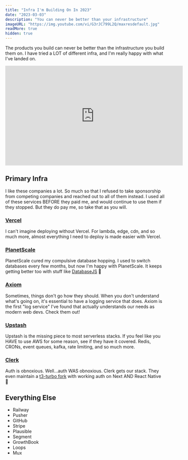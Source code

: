 ```yaml
---
title: "Infra I'm Building On In 2023"
date: "2023-03-03"
description: "You can never be better than your infrastructure"
imageURL: "https://img.youtube.com/vi/G3rJC799L2Q/maxresdefault.jpg"
readMore: true
hidden: true
---
```


The products you build can never be better than the infrastructure you build them on. I have tried a LOT of different infra, and I'm really happy with what I've landed on.

<iframe width="560" height="315" src="https://www.youtube.com/embed/v-9AZKp-Ljo" title="YouTube video player" frameborder="0" allow="accelerometer; autoplay; clipboard-write; encrypted-media; gyroscope; picture-in-picture; web-share" allowfullscreen></iframe>

## Primary Infra

I like these companies a lot. So much so that I refused to take sponsorship from competing companies and reached out to all of them instead. I used all of these services BEFORE they paid me, and would continue to use them if they stopped. But they do pay me, so take that as you will.

### [Vercel](https://vercel.com/?ref=theo)

I can't imagine deploying without Vercel. For lambda, edge, cdn, and so much more, almost everything I need to deploy is made easier with Vercel.

### [PlanetScale](https://planetscale.com/?ref=theo)

PlanetScale cured my compulsive database hopping. I used to switch databases every few months, but now I'm happy with PlanetScale. It keeps getting better too with stuff like [DatabaseJS](https://github.com/planetscale/database-js) 👀

### [Axiom](https://axiom.co/?ref=theo)

Sometimes, things don't go how they should. When you don't understand what's going on, it's essential to have a logging service that does. Axiom is the first "log service" I've found that actually understands our needs as modern web devs. Check them out!

### [Upstash](https://upstash.com/?ref=theo)

Upstash is the missing piece to most serverless stacks. If you feel like you HAVE to use AWS for some reason, see if they have it covered. Redis, CRONs, event queues, kafka, rate limiting, and so much more.

### [Clerk](https://clerk.dev/?ref=theo)

Auth is obnoxious. Well...auth WAS obnoxious. Clerk gets our stack. They even maintain a [t3-turbo fork](https://github.com/clerkinc/t3-turbo-and-clerk) with working auth on Next AND React Native 🤯

## Everything Else

- Railway
- Pusher
- GitHub
- Stripe
- Plausible
- Segment
- GrowthBook
- Loops
- Mux
